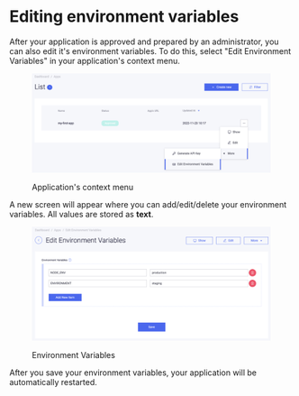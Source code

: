 # Editing environment variables

After your application is approved and prepared by an administrator, you can also edit it's environment variables. To do this, select "Edit Environment Variables" in your application's context menu.

<figure><img src="../.gitbook/assets/Screenshot 2022-11-23 at 10.24.00.png" alt=""><figcaption><p>Application's context menu</p></figcaption></figure>

A new screen will appear where you can add/edit/delete your environment variables. All values are stored as **text**.

<figure><img src="../.gitbook/assets/Screenshot 2022-11-23 at 10.25.49.png" alt=""><figcaption><p>Environment Variables</p></figcaption></figure>

After you save your environment variables, your application will be automatically restarted.
